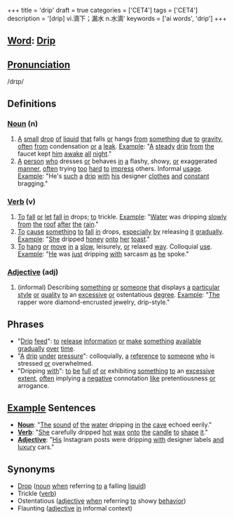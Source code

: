 +++
title = 'drip'
draft = true
categories = ['CET4']
tags = ['CET4']
description = '[drip] vi.滴下；漏水 n.水滴'
keywords = ['ai words', 'drip']
+++

## [Word](/post/word/): [Drip](/post/drip/)

## [Pronunciation](/post/pronunciation/)
/drɪp/

## Definitions
### [Noun](/post/noun/) (n)
1. [A](/post/a/) [small](/post/small/) [drop](/post/drop/) [of](/post/of/) [liquid](/post/liquid/) [that](/post/that/) falls [or](/post/or/) hangs [from](/post/from/) [something](/post/something/) [due](/post/due/) [to](/post/to/) [gravity](/post/gravity/), [often](/post/often/) [from](/post/from/) condensation [or](/post/or/) [a](/post/a/) [leak](/post/leak/). [Example](/post/example/): "[A](/post/a/) [steady](/post/steady/) [drip](/post/drip/) [from](/post/from/) [the](/post/the/) faucet kept [him](/post/him/) [awake](/post/awake/) [all](/post/all/) [night](/post/night/)."
2. [A](/post/a/) [person](/post/person/) [who](/post/who/) dresses [or](/post/or/) behaves [in](/post/in/) [a](/post/a/) flashy, showy, [or](/post/or/) exaggerated [manner](/post/manner/), [often](/post/often/) trying [too](/post/too/) [hard](/post/hard/) [to](/post/to/) [impress](/post/impress/) others. Informal [usage](/post/usage/). [Example](/post/example/): "He's [such](/post/such/) [a](/post/a/) [drip](/post/drip/) [with](/post/with/) [his](/post/his/) designer [clothes](/post/clothes/) [and](/post/and/) [constant](/post/constant/) bragging."

### [Verb](/post/verb/) (v)
1. [To](/post/to/) [fall](/post/fall/) [or](/post/or/) [let](/post/let/) [fall](/post/fall/) [in](/post/in/) drops; [to](/post/to/) trickle. [Example](/post/example/): "[Water](/post/water/) was dripping [slowly](/post/slowly/) [from](/post/from/) [the](/post/the/) [roof](/post/roof/) [after](/post/after/) [the](/post/the/) [rain](/post/rain/)."
2. [To](/post/to/) [cause](/post/cause/) [something](/post/something/) [to](/post/to/) [fall](/post/fall/) [in](/post/in/) drops, [especially](/post/especially/) [by](/post/by/) releasing [it](/post/it/) [gradually](/post/gradually/). [Example](/post/example/): "[She](/post/she/) dripped [honey](/post/honey/) [onto](/post/onto/) [her](/post/her/) [toast](/post/toast/)."
3. [To](/post/to/) [hang](/post/hang/) [or](/post/or/) [move](/post/move/) [in](/post/in/) [a](/post/a/) [slow](/post/slow/), leisurely, [or](/post/or/) relaxed [way](/post/way/). Colloquial [use](/post/use/). [Example](/post/example/): "[He](/post/he/) was [just](/post/just/) dripping [with](/post/with/) sarcasm [as](/post/as/) [he](/post/he/) spoke."

### [Adjective](/post/adjective/) (adj)
1. (informal) Describing [something](/post/something/) [or](/post/or/) [someone](/post/someone/) [that](/post/that/) displays [a](/post/a/) [particular](/post/particular/) [style](/post/style/) [or](/post/or/) [quality](/post/quality/) [to](/post/to/) an [excessive](/post/excessive/) [or](/post/or/) ostentatious [degree](/post/degree/). [Example](/post/example/): "[The](/post/the/) rapper wore diamond-encrusted jewelry, drip-style."

## Phrases
- "[Drip](/post/drip/) [feed](/post/feed/)": [to](/post/to/) [release](/post/release/) [information](/post/information/) [or](/post/or/) [make](/post/make/) [something](/post/something/) [available](/post/available/) [gradually](/post/gradually/) [over](/post/over/) [time](/post/time/).
- "[A](/post/a/) [drip](/post/drip/) [under](/post/under/) [pressure](/post/pressure/)": colloquially, [a](/post/a/) [reference](/post/reference/) [to](/post/to/) [someone](/post/someone/) [who](/post/who/) is stressed [or](/post/or/) overwhelmed.
- "Dripping [with](/post/with/)": [to](/post/to/) [be](/post/be/) [full](/post/full/) [of](/post/of/) [or](/post/or/) exhibiting [something](/post/something/) [to](/post/to/) an [excessive](/post/excessive/) [extent](/post/extent/), [often](/post/often/) implying [a](/post/a/) [negative](/post/negative/) connotation [like](/post/like/) pretentiousness [or](/post/or/) arrogance.

## [Example](/post/example/) Sentences
- **[Noun](/post/noun/)**: "[The](/post/the/) [sound](/post/sound/) [of](/post/of/) [the](/post/the/) [water](/post/water/) dripping [in](/post/in/) [the](/post/the/) [cave](/post/cave/) echoed eerily."
- **[Verb](/post/verb/)**: "[She](/post/she/) carefully dripped [hot](/post/hot/) [wax](/post/wax/) [onto](/post/onto/) [the](/post/the/) [candle](/post/candle/) [to](/post/to/) [shape](/post/shape/) [it](/post/it/)."
- **[Adjective](/post/adjective/)**: "[His](/post/his/) Instagram posts were dripping [with](/post/with/) designer labels [and](/post/and/) [luxury](/post/luxury/) cars."

## Synonyms
- [Drop](/post/drop/) ([noun](/post/noun/) [when](/post/when/) referring [to](/post/to/) [a](/post/a/) falling [liquid](/post/liquid/))
- Trickle ([verb](/post/verb/))
- Ostentatious ([adjective](/post/adjective/) [when](/post/when/) referring [to](/post/to/) showy [behavior](/post/behavior/))
- Flaunting ([adjective](/post/adjective/) [in](/post/in/) informal context)
